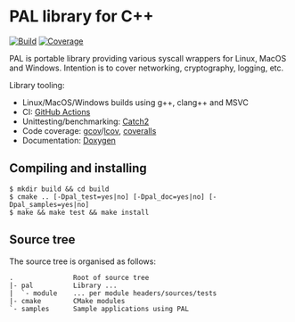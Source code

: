 # PAL library for C++

[![Build](https://github.com/svens/pal/workflows/Build/badge.svg)](https://github.com/svens/pal/actions?query=workflow:Build)
[![Coverage](https://coveralls.io/repos/github/svens/pal/badge.svg)](https://coveralls.io/github/svens/pal)

PAL is portable library providing various syscall wrappers for Linux, MacOS and Windows. Intention is to cover networking, cryptography, logging, etc.

Library tooling:
* Linux/MacOS/Windows builds using g++, clang++ and MSVC
* CI: [GitHub Actions](https://github.com/features/actions)
* Unittesting/benchmarking: [Catch2](https://github.com/catchorg/Catch2)
* Code coverage: [gcov](https://gcc.gnu.org/onlinedocs/gcc/Gcov.html)/[lcov](https://github.com/linux-test-project/lcov), [coveralls](https://docs.coveralls.io)
* Documentation: [Doxygen](http://www.doxygen.nl)


## Compiling and installing

    $ mkdir build && cd build
    $ cmake .. [-Dpal_test=yes|no] [-Dpal_doc=yes|no] [-Dpal_samples=yes|no]
    $ make && make test && make install


## Source tree

The source tree is organised as follows:

    .               Root of source tree
    |- pal          Library ...
    |  `- module    ... per module headers/sources/tests
    |- cmake        CMake modules
    `- samples      Sample applications using PAL
